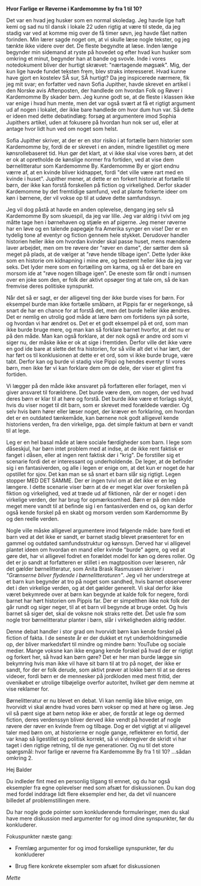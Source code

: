 **Hvor Farlige er Røverne i Kardemomme by fra 1 til 10?**

Det var en hvad jeg husker som en normal skoledag. Jeg havde lige haft
kemi og sad nu til dansk i lokale 22 uden rigtig at være til stede, da
jeg stadig var ved at komme mig over de få timer søvn, jeg havde fået
natten forinden. Min lærer sagde noget om, at vi skulle læse nogle
tekster, og jeg tænkte ikke videre over det. De fleste begyndte at læse.
Inden længe begynder min sidemand at ryste på hovedet og efter hvad kun
husker som omkring et minut, begynder han at bande og svovle. Inde i
vores notedokument bliver der hurtigt skrævet: "nærtagende møgsæk". Mig,
der kun lige havde fundet teksten frem, blev straks interesseret. Hvad
kunne have gjort en kostelev SÅ sur, SÅ hurtigt? Da jeg inspicerede
nærmere, fik jeg mit svar; en forfatter ved navn Sofia Jupither, havde
skrevet en artikel i den Norske avis Aftenposten, der handlede om
hvordan Folk og Røver i Kardemomme By skader børn. Jeg kunne godt se, at
de fleste i klassen ikke var enige i hvad hun mente, men det var også
svært at få et rigtigt argument ud af nogen i lokalet, der ikke bare
handlede om hvor dum hun var. Så dette er ideen med dette debatindlæg:
forsøg at argumentere imod Sophia Jupithers artikel, uden at fokusere på
hvordan hun nok ser ud, eller at antage hvor lidt hun ved om noget som
helst.

Sofia Jupither skriver, at der er en stor risiko i at fortælle børn
historier som Kardemomme by, fordi de er skrevet i en anden, mindre
ligestillet og mere kønsrollebaseret tid. Hun gør det klart, at vi ikke
skal vise vores børn, at det er ok at opretholde de kønslige normer fra
fortiden, ved at vise dem børnelitteratur som Kardemomme By. Kardemomme
By er gjort endnu værre af, at en kvinde bliver kidnappet, fordi "det
ville være rart med en kvinde i huset". Jupither mener, at dette er en
forkert historie at fortælle til børn, der ikke kan forstå forskellen på
fiction og virkelighed. Derfor skader Kardemomme by det fremtidige
samfund, ved at plante forkerte ideer om køn i børnene, der vil vokse op
til at udøve dette samfundssyn.

Jeg vil dog påstå at havde en anden oplevelse, dengang jeg selv så
Kardemomme By som skuespil, da jeg var lille. Jeg var aldrig i tvivl om
jeg måtte tage hen i børnehaven og stjæle en af pigerne. Jeg mener
røverne har en løve og en talende papegøje fra Amerika synger en vise!
Der er en tydelig tone af eventyr og fiction gennem hele stykket.
Derudover handler historien heller ikke om hvordan kvinder skal passe
huset, mens mændene laver arbejdet, men om tre røvere der "røver en
dame", der sætter dem så meget på plads, at de vælger at "røve hende
tilbage igen". Dette lyder ikke som en historie om kidnapning i mine
øre, og bestemt heller ikke da jeg var seks. Det lyder mere som en
fortælling om karma, og så er det bare en morsom ide at "røve nogen
tilbage igen". De eneste som får ondt i numsen over en joke som den, er
folk der aktivt opsøger ting at tale om, så de kan fremvise deres
politiske synspunkt.

Når det så er sagt, er der alligevel ting der ikke burde vises for børn.
For eksempel burde man ikke fortælle småbørn, at Pippis far er
negerkonge, så snart de har en chance for at forstå det, men det burde
heller ikke ændres. Det er nemlig en utrolig god måde at lære børn om
fortidens syn på sorte, og hvordan vi har ændret os. Det er et godt
eksempel på et ord, som man ikke burde bruge mere, og man kan så
forklare barnet hvorfor, at det nu er på den måde. Man kan også
forklare, at der nok også er andre ord som vi siger nu, der måske ikke
er ok at sige i fremtiden. Derfor ville det ikke være en god ide bare at
slette det fra historien, for så ville alt det vi har lært, der har ført
os til konklusionen at dette er et ord, som vi ikke burde bruge, være
tabt. Derfor kan og burde vi stadig vise Pippi og hendes eventyr til
vores børn, men ikke før vi kan forklare dem om de dele, der viser et
glimt fra fortiden.

Vi lægger på den måde ikke ansvaret på forfatteren eller forlaget, men
vi giver ansvaret til forældrene. Det burde være dem, om nogen, der ved
hvad deres børn er klar til at høre og forstå. Det burde ikke være et
forlags skyld, hvis du viser noget til dit barn, som er skrevet med
forældede værdier. Og selv hvis børn hører eller læser noget, der kræver
en forklaring, om hvordan det er en outdated tænkemåde, kan børnene nok
godt alligevel kende historiens verden, fra den virkelige, pga. det
simple faktum at børn er vandt til at lege.

Leg er en hel basal måde at lære sociale færdigheder som barn. I lege
som dåseskjul, har børn intet problem med at indse, at de ikke rent
faktisk er fanget i dåsen, eller at ingen rent faktisk dør i "krig". De
forstiller sig et scenarie fordi det er interessant og underholdende. De
leger, at de befinder sig i en fantasiverden, og alle i legen er enige
om, at det kun er noget de har opstillet for sjov. Det kan man se så
snart et barn slår sig rigtigt. Legen stopper MED DET SAMME. Der er
ingen tvivl om at det ikke er en leg længere. I dette scenarie viser
børn at de er meget klar over forskellen på fiktion og virkelighed, ved
at træde ud af fiktionen, når der er noget i den virkelige verden, der
har brug for opmærksomhed. Børn er på den måde meget mere vandt til at
befinde sig i en fantasiverden end os, og kan derfor også kende forskel
på en skabt og morsom verden som Kardemomme By og den reelle verden.

Nogle ville måske alligevel argumentere imod følgende måde: bare fordi
et barn ved at det ikke er sandt, er barnet stadig blevet præsenteret
for en gammel og outdated samfundsstruktur og kønssyn. Derved har vi
alligevel plantet ideen om hvordan en mand eller kvinde "burde" agere,
og ved at gøre det, har vi alligevel fodret en forældet model for køn og
deres roller. Og det er jo sandt at forfatteren er stillet i en
magtposition over læseren, når det gælder børnelitteratur, som Anita
Brask Rasmussen skriver i *"Grænserne bliver flydende i
børnelitteraturen"*. Jeg vil her understrege at et barn kun begynder at
tro på noget som sandhed, hvis barnet observerer det i den virkelige
verden, og at det gælder generelt. Vi skal derfor ikke været bekymrede
over at børn kan begynde at kalde folk for negere, fordi barnet har hørt
historien om Pippis far. Der er simpelthen ikke nok folk der går rundt
og siger neger, til at et barn vil begynde at bruge ordet. Og hvis
barnet så siger det, skal de voksne nok straks rette det. Det usle frø
som nogle tror børnelitteratur planter i børn, slår i virkeligheden
aldrig rødder.

Denne debat handler i stor grad om hvorvidt børn kan kende forskel på
fiction of fakta. I de seneste år er der dukket et nyt
underholdningsmedie op, der bliver markedsført til mindre og mindre
børn: YouTube og sociale medier. Mange voksne kan ikke engang kende
forskel på hvad der er rigtigt og forkert her, så hvad kan børn gøre?
Det er her man burde lægge sin bekymring hvis man ikke vil have sit barn
til at tro på noget, der ikke er sandt, for der er folk derude, som
aktivt prøver at lokke børn til at se deres videoer, fordi børn er de
mennesker på jordkloden med mest fritid, der ovenikøbet er utrolige
tilbøjelige overfor autoritet, hvilket gør dem nemme at vise reklamer
for.

Børnelitteratur er nu blevet en debat. Vi kan nemlig ikke blive enige,
om hvorvidt vi skal ændre hvad vores børn vokser op med at høre og læse.
Jeg vil så pænt sige at børn netop ikke er aber, de forstår at lege og
dermed fiction, deres verdenssyn bliver derved ikke vendt på hovedet af
nogle røvere der røver en kvinde frem og tilbage. Dog er det vigtigt at
vi alligevel taler med børn om, at historierne er nogle gange,
reflekterer en fortid, der var knap så ligestillet og politisk korrekt,
så vi videregiver de skridt vi har taget i den rigtige retning, til de
nye generationer. Og nu til det store spørgsmål: hvor farlige er røverne
fra Kardemomme By fra 1 til 10? ...sådan omkring 2.

Hej Balder

Du indleder fint med en personlig tilgang til emnet, og du har også
eksempler fra egne oplevelser med som afsæt for diskussionen. Du kan dog
med fordel inddrage lidt flere eksempler end her, da det vil nuancere
billedet af problemstillingen mere.

Du har nogle gode pointer som konkluderende formuleringer, men du skal
have mere diskussion med argumenter for og imod dine synspunkter, før du
konkluderer.

Fokuspunkter næste gang:

-   Fremlæg argumenter for og imod forskellige synspunkter, før du
    konkluderer

-   Brug flere konkrete eksempler som afsæt for diskussionen

*Mette*
